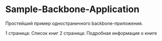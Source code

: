 Sample-Backbone-Application
===========================

Простейший пример одностраничного backbone-приложения.

1 страница: Список книг
2 страница: Подробная информация о книге
